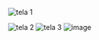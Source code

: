 ![tela 1](https://github.com/PriihBarbosa/Inform-tica/assets/162646744/14249207-b218-4da6-96ce-6f01fee42737)

![tela 2](https://github.com/PriihBarbosa/Inform-tica/assets/162646744/3594813e-ff34-414f-ac40-5235b7d59d30)
![tela 3](https://github.com/PriihBarbosa/Inform-tica/assets/162646744/cd6f5b14-1f23-4f21-8c97-2662f70a3775)
![image](https://github.com/PriihBarbosa/Inform-tica/assets/162646744/89424722-5fa4-4602-974a-71a345f0aa0d)
